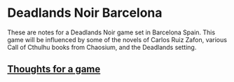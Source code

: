 # Deadlands Noir Barcelona

These are notes for a Deadlands Noir game set in Barcelona Spain. This game will be influenced by some of the novels of Carlos Ruiz Zafon, various Call of Cthulhu books from Chaosium, and the Deadlands setting.

## [Thoughts for a game](/Setup/City.md)